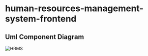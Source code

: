 # human-resources-management-system-frontend
## Uml Component Diagram
![HRMS](https://user-images.githubusercontent.com/61885344/124755006-84d7e680-df33-11eb-97fe-00ae35378e6f.png)
